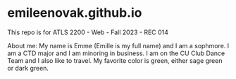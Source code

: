 # emileenovak.github.io


This repo is for ATLS 2200 - Web - Fall 2023 - REC 014

About me:
My name is Emme (Emille is my full name) and I am a sophmore. I am a CTD major and I am minoring in business. I am on the CU Club Dance Team and I also like to travel. My favorite color is green, either sage green or dark green.